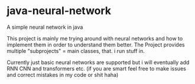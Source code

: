 # java-neural-network
A simple neural network in java

This project is mainly me trying around with neural networks and how to implement them in order to understand them better. 
The Project provides multiple "subprojects" = main classes, that. i run stuff in.


Currently just basic neural networks are supported but i will eventually add RNN CNN and transformers etc. (if you are smart feel free to make issues and correct mistakes in my code or shit haha)
